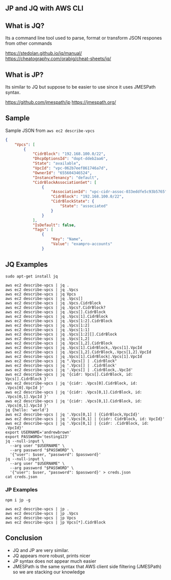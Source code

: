 ## JP and JQ with AWS CLI

## What is JQ?

Its a command line tool used to parse, format or transform JSON respones from other commands

https://stedolan.github.io/jq/manual/
https://cheatography.com/orabig/cheat-sheets/jq/

## What is JP?

Its similar to JQ but suppose to be easier to use since it uses JMESPath syntax.

https://github.com/jmespath/jp
https://jmespath.org/

## Sample

Sample JSON from `aws ec2 describe-vpcs`

```json
{
    "Vpcs": [
        {
            "CidrBlock": "192.168.100.0/22",
            "DhcpOptionsId": "dopt-ddeb2aa6",
            "State": "available",
            "VpcId": "vpc-062b7eef861746a7d",
            "OwnerId": "655604346524",
            "InstanceTenancy": "default",
            "CidrBlockAssociationSet": [
                {
                    "AssociationId": "vpc-cidr-assoc-033eddfe5c93b5765",
                    "CidrBlock": "192.168.100.0/22",
                    "CidrBlockState": {
                        "State": "associated"
                    }
                }
            ],
            "IsDefault": false,
            "Tags": [
                {
                    "Key": "Name",
                    "Value": "exampro-accounts"
                }
```

## JQ Examples

```
sudo apt-get install jq
```

```
aws ec2 describe-vpcs | jq .
aws ec2 describe-vpcs | jq .Vpcs
aws ec2 describe-vpcs | jq Vpcs
aws ec2 describe-vpcs | jq .Vpcs[]
aws ec2 describe-vpcs | jq .Vpcs.CidrBlock
aws ec2 describe-vpcs | jq .Vpcs?.CidrBlock?
aws ec2 describe-vpcs | jq .Vpcs[].CidrBlock
aws ec2 describe-vpcs | jq .Vpcs[1].CidrBlock
aws ec2 describe-vpcs | jq .Vpcs[1:2].CidrBlock
aws ec2 describe-vpcs | jq .Vpcs[1:2]
aws ec2 describe-vpcs | jq .Vpcs[1:1]
aws ec2 describe-vpcs | jq .Vpcs[1:2][].CidrBlock
aws ec2 describe-vpcs | jq .Vpcs[1,2]
aws ec2 describe-vpcs | jq .Vpcs[1,2].CidrBlock
aws ec2 describe-vpcs | jq .Vpcs[1].CidrBlock,.Vpcs[1].VpcId
aws ec2 describe-vpcs | jq .Vpcs[1,2].CidrBlock,.Vpcs[1,2].VpcId
aws ec2 describe-vpcs | jq .Vpcs[1].CidrBlock|.Vpcs[1].VpcId
aws ec2 describe-vpcs | jq ".Vpcs[] | .CidrBlock"
aws ec2 describe-vpcs | jq '.Vpcs[] | .CidrBlock'
aws ec2 describe-vpcs | jq '.Vpcs[] | .CidrBlock,.VpcId'
aws ec2 describe-vpcs | jq '{cidr: Vpcs[].CidrBlock, id: Vpcs[].CidrBlock }'
aws ec2 describe-vpcs | jq '{cidr: .Vpcs[0].CidrBlock, id: .Vpcs[0].VpcId }'
aws ec2 describe-vpcs | jq '{cidr: .Vpcs[0,1].CidrBlock, id: .Vpcs[0,1].VpcId }'
aws ec2 describe-vpcs | jq '{cidr: .Vpcs[0,1].CidrBlock, id: .Vpcs[0,1].VpcId }'
jq {hello: 'world'}
aws ec2 describe-vpcs | jq '.Vpcs[0,1] | {CidrBlock,VpcId}'
aws ec2 describe-vpcs | jq '.Vpcs[0,1] | {cidr: CidrBlock, id: VpcId}'
aws ec2 describe-vpcs | jq '.Vpcs[0,1] | {cidr: .CidrBlock, id: .VpcId}'
export USERNAME='andrewbrown'
export PASSWORD='testing123'
jq --null-input \
  --arg user "$USERNAME" \
  --arg password "$PASSWORD" \
  '{"user": $user, "password": $password}'
jq --null-input \
  --arg user "$USERNAME" \
  --arg password "$PASSWORD" \
  '{"user": $user, "password": $password}' > creds.json
cat creds.json
```

### JP Examples

```
npm i jp -g
```

```
aws ec2 describe-vpcs | jp .
aws ec2 describe-vpcs | jp .Vpcs
aws ec2 describe-vpcs | jp Vpcs
aws ec2 describe-vpcs | jp Vpcs[*].CidrBlock
```

## Conclusion

- JQ and JP are very similar.
- JQ appears more robust, prints nicer
- JP syntax does not appear much easier
- JMESPath is the same syntax that AWS client side filtering (JMESPath) so we are stacking our knowledge

